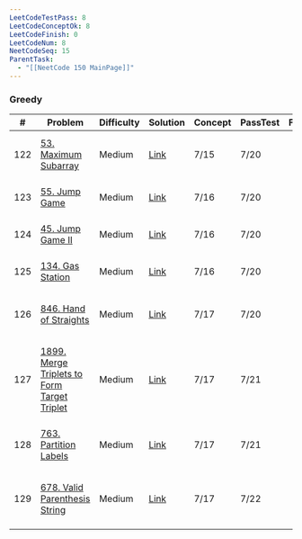 ```yaml
---
LeetCodeTestPass: 8
LeetCodeConceptOk: 8
LeetCodeFinish: 0
LeetCodeNum: 8
NeetCodeSeq: 15
ParentTask:
  - "[[NeetCode 150 MainPage]]"
---
```


### Greedy

| #   | Problem                                                                                                             | Difficulty | Solution                                                                    | Concept | PassTest | Finish | Note                                                   |
| --- | ------------------------------------------------------------------------------------------------------------------- | ---------- | --------------------------------------------------------------------------- | ------- | -------- | ------ | ------------------------------------------------------ |
| 122 | [53. Maximum Subarray](https://leetcode.com/problems/maximum-subarray/)                                             | Medium     | [Link](https://neetcode.io/solutions/maximum-subarray)                      | 7/15    | 7/20     |        | [[53. Maximum Subarray - Main]]                        |
| 123 | [55. Jump Game](https://leetcode.com/problems/jump-game/)                                                           | Medium     | [Link](https://neetcode.io/solutions/jump-game)                             | 7/16    | 7/20     |        | [[55. Jump Game - Main]]                               |
| 124 | [45. Jump Game II](https://leetcode.com/problems/jump-game-ii/)                                                     | Medium     | [Link](https://neetcode.io/solutions/jump-game-ii)                          | 7/16    | 7/20     |        | [[45. Jump Game II - Main]]                            |
| 125 | [134. Gas Station](https://leetcode.com/problems/gas-station/)                                                      | Medium     | [Link](https://neetcode.io/solutions/gas-station)                           | 7/16    | 7/20     |        | [[134. Gas Station - Main]]                            |
| 126 | [846. Hand of Straights](https://leetcode.com/problems/hand-of-straights/)                                          | Medium     | [Link](https://neetcode.io/solutions/hand-of-straights)                     | 7/17    | 7/20     |        | [[846. Hand of Straights - Main]]                      |
| 127 | [1899. Merge Triplets to Form Target Triplet](https://leetcode.com/problems/merge-triplets-to-form-target-triplet/) | Medium     | [Link](https://neetcode.io/solutions/merge-triplets-to-form-target-triplet) | 7/17    | 7/21     |        | [[1899. Merge Triplets to Form Target Triplet - Main]] |
| 128 | [763. Partition Labels](https://leetcode.com/problems/partition-labels/)                                            | Medium     | [Link](https://neetcode.io/solutions/partition-labels)                      | 7/17    | 7/21     |        | [[763. Partition Labels - Main]]                       |
| 129 | [678. Valid Parenthesis String](https://leetcode.com/problems/valid-parenthesis-string/)                            | Medium     | [Link](https://neetcode.io/solutions/valid-parenthesis-string)              | 7/17    | 7/22     |        | [[678. Valid Parenthesis String - Main]]               |
